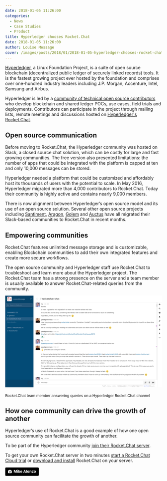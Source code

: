 ```yaml
---
date: 2018-01-05 11:26:00
categories:
  - News
  - Case Studies
  - Product
title: Hyperledger chooses Rocket.Chat
date: 2018-01-05 11:26:00
author: Louise Message
cover: /images/posts/2018/01/2018-01-05-hyperledger-chooses-rocket-chat/cover.jpg
---
```

[Hyperledger](https://www.hyperledger.org), a Linux Foundation Project, is a suite of open source blockchain (decentralized public ledger of securely linked records) tools. It is the fastest growing project ever hosted by the foundation and comprises over one-hundred industry leaders including J.P. Morgan, Accenture, Intel, Samsung and Airbus.

Hyperledger is led by a [community of technical open source contributors](https://www.hyperledger.org/community) who develop blockchain and shared ledger POCs, use cases, field trials and deployments. Contributors can participate in the project through mailing lists, remote meetings and discussions hosted on [Hyperledger's Rocket.Chat](https://chat.hyperledger.org).

## Open source communication

Before moving to Rocket.Chat, the Hyperledger community was hosted on Slack, a closed source chat solution, which can be costly for large and fast growing communities. The free version also presented limitations: the number of apps that could be integrated with the platform is capped at ten and only 10,000 messages can be stored.

Hyperledger needed a platform that could be customized and affordably host its thousands of users with the potential to scale. In May 2016, Hyperledger migrated more than 4,000 contributors to Rocket.Chat. Today their community is highly active and contains nearly 9,000 members.

There is now alignment between Hyperledger’s open source model and its use of an open source solution. Several other open source projects including [Santiment](https://medium.com/santiment/goodbye-slack-hello-open-source-messaging-platform-c97398a20ce9), [Aragon](https://blog.aragon.one/announcing-our-migration-to-an-open-source-messaging-platform-420b25e74284), [Golem](https://blog.golemproject.net/farewell-to-slack-rocket-here-we-come-d5b82aac6c24) and [Auctus](https://blog.auctus.org/announcing-our-migration-to-an-open-source-messaging-platform-d061844837d5) have all migrated their Slack-based communities to Rocket.Chat in recent months.

## Empowering communities

Rocket.Chat features unlimited message storage and is customizable, enabling Blockchain communities to add their own integrated features and create more secure workflows.

The open source community and Hyperledger staff use Rocket.Chat to troubleshoot and learn more about the Hyperledger project. The Rocket.Chat team has a strong presence on the server and a team member is usually available to answer Rocket.Chat-related queries from the community.

![Rocket.Chat team member answering queries on the Hyperledger Rocket.Chat](/images/posts/2018/01/2018-01-05-hyperledger-chooses-rocket-chat/hyperledger-chat.png)

<small>Rocket.Chat team member answering queries on a Hyperledger Rocket.Chat channel</small>

## How one community can drive the growth of another

Hyperledger’s use of Rocket.Chat is a good example of how one open source community can facilitate the growth of another.

To be part of the Hyperledger community [join their Rocket.Chat server](https://chat.hyperledger.org/home).

To get your own Rocket.Chat server in two minutes [start a Rocket.Chat Cloud trial](https://rocket.chat/cloud) or [download and install](https://rocket.chat/install) Rocket.Chat on your server.

<a style="background-color:black;color:white;text-decoration:none;padding:4px 6px;font-family:-apple-system, BlinkMacSystemFont, &quot;San Francisco&quot;, &quot;Helvetica Neue&quot;, Helvetica, Ubuntu, Roboto, Noto, &quot;Segoe UI&quot;, Arial, sans-serif;font-size:12px;font-weight:bold;line-height:1.2;display:inline-block;border-radius:3px;" href="https://unsplash.com/@mikezo?utm_medium=referral&amp;utm_campaign=photographer-credit&amp;utm_content=creditBadge" target="_blank" rel="noopener noreferrer" title="Download free do whatever you want high-resolution photos from Mike Alonzo"><span style="display:inline-block;padding:2px 3px;"><svg xmlns="http://www.w3.org/2000/svg" style="height:12px;width:auto;position:relative;vertical-align:middle;top:-1px;fill:white;" viewBox="0 0 32 32"><title>unsplash-logo</title><path d="M20.8 18.1c0 2.7-2.2 4.8-4.8 4.8s-4.8-2.1-4.8-4.8c0-2.7 2.2-4.8 4.8-4.8 2.7.1 4.8 2.2 4.8 4.8zm11.2-7.4v14.9c0 2.3-1.9 4.3-4.3 4.3h-23.4c-2.4 0-4.3-1.9-4.3-4.3v-15c0-2.3 1.9-4.3 4.3-4.3h3.7l.8-2.3c.4-1.1 1.7-2 2.9-2h8.6c1.2 0 2.5.9 2.9 2l.8 2.4h3.7c2.4 0 4.3 1.9 4.3 4.3zm-8.6 7.5c0-4.1-3.3-7.5-7.5-7.5-4.1 0-7.5 3.4-7.5 7.5s3.3 7.5 7.5 7.5c4.2-.1 7.5-3.4 7.5-7.5z"></path></svg></span><span style="display:inline-block;padding:2px 3px;">Mike Alonzo</span></a>
